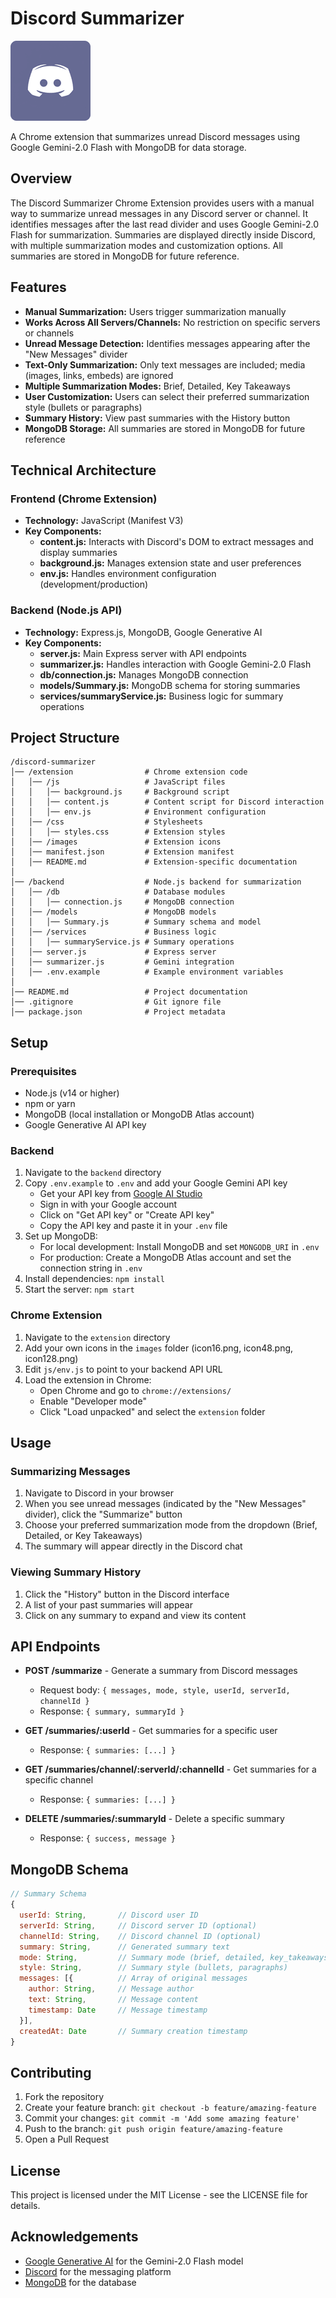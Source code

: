 # Discord Summarizer

![Discord Summarizer Logo](extension/images/icon128.png)

A Chrome extension that summarizes unread Discord messages using Google Gemini-2.0 Flash with MongoDB for data storage.

## Overview

The Discord Summarizer Chrome Extension provides users with a manual way to summarize unread messages in any Discord server or channel. It identifies messages after the last read divider and uses Google Gemini-2.0 Flash for summarization. Summaries are displayed directly inside Discord, with multiple summarization modes and customization options. All summaries are stored in MongoDB for future reference.

## Features

-   **Manual Summarization:** Users trigger summarization manually
-   **Works Across All Servers/Channels:** No restriction on specific servers or channels
-   **Unread Message Detection:** Identifies messages appearing after the "New Messages" divider
-   **Text-Only Summarization:** Only text messages are included; media (images, links, embeds) are ignored
-   **Multiple Summarization Modes:** Brief, Detailed, Key Takeaways
-   **User Customization:** Users can select their preferred summarization style (bullets or paragraphs)
-   **Summary History:** View past summaries with the History button
-   **MongoDB Storage:** All summaries are stored in MongoDB for future reference

## Technical Architecture

### Frontend (Chrome Extension)

-   **Technology:** JavaScript (Manifest V3)
-   **Key Components:**
    -   **content.js:** Interacts with Discord's DOM to extract messages and display summaries
    -   **background.js:** Manages extension state and user preferences
    -   **env.js:** Handles environment configuration (development/production)

### Backend (Node.js API)

-   **Technology:** Express.js, MongoDB, Google Generative AI
-   **Key Components:**
    -   **server.js:** Main Express server with API endpoints
    -   **summarizer.js:** Handles interaction with Google Gemini-2.0 Flash
    -   **db/connection.js:** Manages MongoDB connection
    -   **models/Summary.js:** MongoDB schema for storing summaries
    -   **services/summaryService.js:** Business logic for summary operations

## Project Structure

```
/discord-summarizer
│── /extension                # Chrome extension code
│   │── /js                   # JavaScript files
│   │   │── background.js     # Background script
│   │   │── content.js        # Content script for Discord interaction
│   │   │── env.js            # Environment configuration
│   │── /css                  # Stylesheets
│   │   │── styles.css        # Extension styles
│   │── /images               # Extension icons
│   │── manifest.json         # Extension manifest
│   │── README.md             # Extension-specific documentation
│
│── /backend                  # Node.js backend for summarization
│   │── /db                   # Database modules
│   │   │── connection.js     # MongoDB connection
│   │── /models               # MongoDB models
│   │   │── Summary.js        # Summary schema and model
│   │── /services             # Business logic
│   │   │── summaryService.js # Summary operations
│   │── server.js             # Express server
│   │── summarizer.js         # Gemini integration
│   │── .env.example          # Example environment variables
│
│── README.md                 # Project documentation
│── .gitignore                # Git ignore file
│── package.json              # Project metadata
```

## Setup

### Prerequisites

-   Node.js (v14 or higher)
-   npm or yarn
-   MongoDB (local installation or MongoDB Atlas account)
-   Google Generative AI API key

### Backend

1. Navigate to the `backend` directory
2. Copy `.env.example` to `.env` and add your Google Gemini API key
    - Get your API key from [Google AI Studio](https://aistudio.google.com/app/apikey)
    - Sign in with your Google account
    - Click on "Get API key" or "Create API key"
    - Copy the API key and paste it in your `.env` file
3. Set up MongoDB:
    - For local development: Install MongoDB and set `MONGODB_URI` in `.env`
    - For production: Create a MongoDB Atlas account and set the connection string in `.env`
4. Install dependencies: `npm install`
5. Start the server: `npm start`

### Chrome Extension

1. Navigate to the `extension` directory
2. Add your own icons in the `images` folder (icon16.png, icon48.png, icon128.png)
3. Edit `js/env.js` to point to your backend API URL
4. Load the extension in Chrome:
    - Open Chrome and go to `chrome://extensions/`
    - Enable "Developer mode"
    - Click "Load unpacked" and select the `extension` folder

## Usage

### Summarizing Messages

1. Navigate to Discord in your browser
2. When you see unread messages (indicated by the "New Messages" divider), click the "Summarize" button
3. Choose your preferred summarization mode from the dropdown (Brief, Detailed, or Key Takeaways)
4. The summary will appear directly in the Discord chat

### Viewing Summary History

1. Click the "History" button in the Discord interface
2. A list of your past summaries will appear
3. Click on any summary to expand and view its content

## API Endpoints

-   **POST /summarize** - Generate a summary from Discord messages

    -   Request body: `{ messages, mode, style, userId, serverId, channelId }`
    -   Response: `{ summary, summaryId }`

-   **GET /summaries/:userId** - Get summaries for a specific user

    -   Response: `{ summaries: [...] }`

-   **GET /summaries/channel/:serverId/:channelId** - Get summaries for a specific channel

    -   Response: `{ summaries: [...] }`

-   **DELETE /summaries/:summaryId** - Delete a specific summary
    -   Response: `{ success, message }`

## MongoDB Schema

```javascript
// Summary Schema
{
  userId: String,       // Discord user ID
  serverId: String,     // Discord server ID (optional)
  channelId: String,    // Discord channel ID (optional)
  summary: String,      // Generated summary text
  mode: String,         // Summary mode (brief, detailed, key_takeaways)
  style: String,        // Summary style (bullets, paragraphs)
  messages: [{          // Array of original messages
    author: String,     // Message author
    text: String,       // Message content
    timestamp: Date     // Message timestamp
  }],
  createdAt: Date       // Summary creation timestamp
}
```

## Contributing

1. Fork the repository
2. Create your feature branch: `git checkout -b feature/amazing-feature`
3. Commit your changes: `git commit -m 'Add some amazing feature'`
4. Push to the branch: `git push origin feature/amazing-feature`
5. Open a Pull Request

## License

This project is licensed under the MIT License - see the LICENSE file for details.

## Acknowledgements

-   [Google Generative AI](https://ai.google.dev/) for the Gemini-2.0 Flash model
-   [Discord](https://discord.com/) for the messaging platform
-   [MongoDB](https://www.mongodb.com/) for the database
